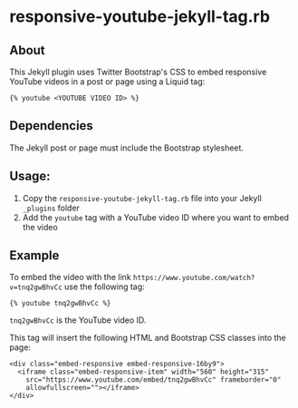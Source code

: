 # responsive-youtube-jekyll-tag.rb

## About

This Jekyll plugin uses Twitter Bootstrap's CSS to embed responsive YouTube videos in a post or page using a Liquid tag:

`{% youtube <YOUTUBE VIDEO ID> %}`

## Dependencies

The Jekyll post or page must include the Bootstrap stylesheet.

## Usage:

1. Copy the `responsive-youtube-jekyll-tag.rb` file into your Jekyll `_plugins` folder
2. Add the `youtube` tag with a YouTube video ID where you want to embed the video

## Example

To embed the video with the link `https://www.youtube.com/watch?v=tnq2gwBhvCc` use the following tag:

`{% youtube tnq2gwBhvCc %}`

`tnq2gwBhvCc` is the YouTube video ID.

This tag will insert the following HTML and Bootstrap CSS classes into the page:

```
<div class="embed-responsive embed-responsive-16by9">
  <iframe class="embed-responsive-item" width="560" height="315"
    src="https://www.youtube.com/embed/tnq2gwBhvCc" frameborder="0"
    allowfullscreen=""></iframe>
</div>
```
